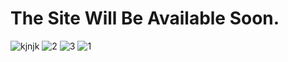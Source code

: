 # The Site Will Be Available Soon.
![kjnjk](https://user-images.githubusercontent.com/92618493/148646735-e722b683-fc1e-4533-bcca-7df98fde2b2f.PNG)
![2](https://user-images.githubusercontent.com/92618493/148646747-e4d4e35e-05bf-415f-8f61-42bf25bedaf7.PNG)
![3](https://user-images.githubusercontent.com/92618493/148646750-d638b75e-8a78-473a-b9e2-5feb4bda9dcc.PNG)
![1](https://user-images.githubusercontent.com/92618493/148646754-dbf166c7-a69e-4401-a9a9-05eb73c224da.PNG)
